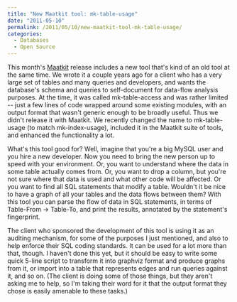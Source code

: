 ```yaml
---
title: "New Maatkit tool: mk-table-usage"
date: "2011-05-10"
permalink: /2011/05/10/new-maatkit-tool-mk-table-usage/
categories:
  - Databases
  - Open Source
---
```

This month's [Maatkit][1] release includes a new tool that's kind of an old tool at the same time. We wrote it a couple years ago for a client who has a very large set of tables and many queries and developers, and wants the database's schema and queries to self-document for data-flow analysis purposes. At the time, it was called mk-table-access and was rather limited -- just a few lines of code wrapped around some existing modules, with an output format that wasn't generic enough to be broadly useful. Thus we didn't release it with Maatkit. We recently changed the name to mk-table-usage (to match mk-index-usage), included it in the Maatkit suite of tools, and enhanced the functionality a lot.

What's this tool good for? Well, imagine that you're a big MySQL user and you hire a new developer. Now you need to bring the new person up to speed with your environment. Or, you want to understand where the data in some table actually comes from. Or, you want to drop a column, but you're not sure where that data is used and what other code will be affected. Or you want to find all SQL statements that modify a table. Wouldn't it be nice to have a graph of all your tables and the data flows between them? With this tool you can parse the flow of data in SQL statements, in terms of Table-From &rarr; Table-To, and print the results, annotated by the statement's fingerprint.

The client who sponsored the development of this tool is using it as an auditing mechanism, for some of the purposes I just mentioned, and also to help enforce their SQL coding standards. It can be used for a lot more than that, though. I haven't done this yet, but it should be easy to write some quick 5-line script to transform it into graphviz format and produce graphs from it, or import into a table that represents edges and run queries against it, and so on. (The client is doing some of those things, but they aren't asking me to help, so I'm taking their word for it that the output format they chose is easily amenable to these tasks.)

 [1]: http://www.maatkit.org/
